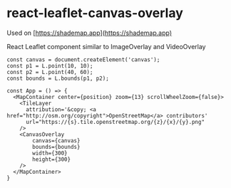 # react-leaflet-canvas-overlay

Used on [https://shademap.app](https://shademap.app)

React Leaflet component similar to ImageOverlay and VideoOverlay

```
const canvas = document.createElement('canvas');
const p1 = L.point(10, 10);
const p2 = L.point(40, 60);
const bounds = L.bounds(p1, p2);

const App = () => {
  <MapContainer center={position} zoom={13} scrollWheelZoom={false}>
    <TileLayer
      attribution='&copy; <a href="http://osm.org/copyright">OpenStreetMap</a> contributors'
      url="https://{s}.tile.openstreetmap.org/{z}/{x}/{y}.png"
    />
    <CanvasOverlay
        canvas={canvas}
        bounds={bounds}
        width={300}
        height={300} 
    />
  </MapContainer>
}
```
